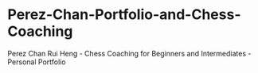 # Perez-Chan-Portfolio-and-Chess-Coaching
Perez Chan Rui Heng - Chess Coaching for Beginners and Intermediates - Personal Portfolio
